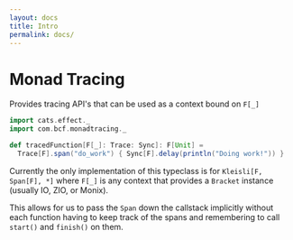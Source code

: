 ```yaml
---
layout: docs
title: Intro
permalink: docs/
---
```


# Monad Tracing

Provides tracing API's that can be used as a context bound on `F[_]`

```scala mdoc
import cats.effect._
import com.bcf.monadtracing._

def tracedFunction[F[_]: Trace: Sync]: F[Unit] =
  Trace[F].span("do_work") { Sync[F].delay(println("Doing work!")) }
```

Currently the only implementation of this typeclass is for `Kleisli[F, Span[F], *]` where `F[_]` is any
context that provides a `Bracket` instance (usually IO, ZIO, or Monix).

This allows for us to pass the `Span` down the callstack implicitly without each function having to keep
track of the spans and remembering to call `start()` and `finish()` on them.
